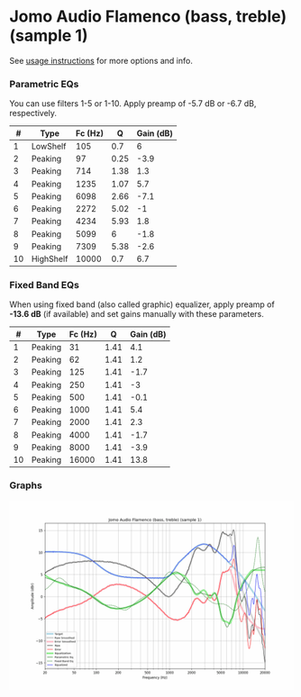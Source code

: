 # Jomo Audio Flamenco (bass, treble) (sample 1)
See [usage instructions](https://github.com/jaakkopasanen/AutoEq#usage) for more options and info.

### Parametric EQs
You can use filters 1-5 or 1-10. Apply preamp of -5.7 dB or -6.7 dB, respectively.

|   # | Type      |   Fc (Hz) |    Q |   Gain (dB) |
|-----|-----------|-----------|------|-------------|
|   1 | LowShelf  |       105 | 0.7  |         6   |
|   2 | Peaking   |        97 | 0.25 |        -3.9 |
|   3 | Peaking   |       714 | 1.38 |         1.3 |
|   4 | Peaking   |      1235 | 1.07 |         5.7 |
|   5 | Peaking   |      6098 | 2.66 |        -7.1 |
|   6 | Peaking   |      2272 | 5.02 |        -1   |
|   7 | Peaking   |      4234 | 5.93 |         1.8 |
|   8 | Peaking   |      5099 | 6    |        -1.8 |
|   9 | Peaking   |      7309 | 5.38 |        -2.6 |
|  10 | HighShelf |     10000 | 0.7  |         6.7 |

### Fixed Band EQs
When using fixed band (also called graphic) equalizer, apply preamp of **-13.6 dB** (if available) and set gains manually with these parameters.

|   # | Type    |   Fc (Hz) |    Q |   Gain (dB) |
|-----|---------|-----------|------|-------------|
|   1 | Peaking |        31 | 1.41 |         4.1 |
|   2 | Peaking |        62 | 1.41 |         1.2 |
|   3 | Peaking |       125 | 1.41 |        -1.7 |
|   4 | Peaking |       250 | 1.41 |        -3   |
|   5 | Peaking |       500 | 1.41 |        -0.1 |
|   6 | Peaking |      1000 | 1.41 |         5.4 |
|   7 | Peaking |      2000 | 1.41 |         2.3 |
|   8 | Peaking |      4000 | 1.41 |        -1.7 |
|   9 | Peaking |      8000 | 1.41 |        -3.9 |
|  10 | Peaking |     16000 | 1.41 |        13.8 |

### Graphs
![](./Jomo%20Audio%20Flamenco%20(bass,%20treble)%20(sample%201).png)
